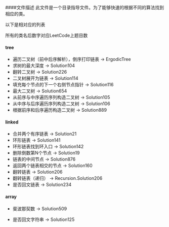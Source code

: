 ####文件描述
此文件是一个目录指导文件。为了能够快速的根据不同的算法找到相应的类。

以下是相对应的列表

所有的类名后数字对应LeetCode上题目数

#### tree

- 遍历二叉树（前中后序解析），倒序打印链表 -> ErgodicTree
- 求树的最大深度 -> Solution104
- 翻转二叉树 -> Solution226
- 二叉树展开为链表 -> Solution114
- 填充每个节点的下一个右侧节点指针 -> Solution116
- 最大二叉树 -> Solution654
- 从前序与中序遍历序列构造二叉树 -> Solution105
- 从中序与后序遍历序列构造二叉树 -> Solution106
- 根据前序和后序遍历构造二叉树 -> Solution889

#### linked

- 合并两个有序链表  -> Solution21
- 环形链表  -> Solution141
- 环形链表找到环入口  -> Solution142
- 删除倒数第N个节点  -> Solution19
- 链表的中间节点  -> Solution876
- 返回两个链表相交的节点  -> Solution160
- 翻转链表  -> Solution206
- 翻转链表（递归）  -> Recursion.Solution206
- 是否回文链表 -> Solution234

#### array

- 斐波那契数  -> Solution509


- 是否回文字符串 -> Solution125
